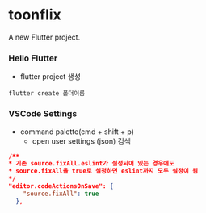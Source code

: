 # toonflix

A new Flutter project.

### Hello Flutter

- flutter project 생성

```
flutter create 폴더이름
```

### VSCode Settings

- command palette(cmd + shift + p)
  - open user settings (json) 검색

```json
/**
* 기존 source.fixAll.eslint가 설정되어 있는 경우에도
* source.fixAll을 true로 설정하면 eslint까지 모두 설정이 됨
*/
"editor.codeActionsOnSave": {
    "source.fixAll": true
  },
```
